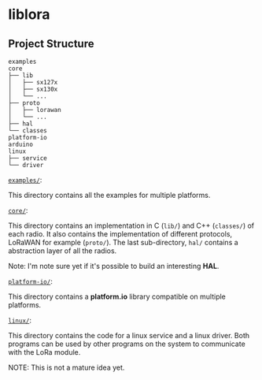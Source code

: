 # liblora

## Project Structure

```ascii
examples
core
├── lib
│   ├── sx127x
│   ├── sx130x
│   └── ...
├── proto
│   ├── lorawan
│   └── ...
├── hal
└── classes
platform-io
arduino
linux
├── service
└── driver
```

<!-- examples -->
<u>`examples/`</u>:

This directory contains all the examples for multiple platforms.

<!-- core -->
<u>`core/`</u>:

This directory contains an implementation in C (`lib/`) and C++ (`classes/`) of each radio. It also contains the implementation of different protocols, LoRaWAN for example (`proto/`). The last sub-directory, `hal/` contains a abstraction layer of all the radios.

Note: I'm note sure yet if it's possible to build an interesting **HAL**.

<!-- platform.io -->
<u>`platform-io/`</u>:

This directory contains a **platform.io** library compatible on multiple platforms.

<!-- linux -->
<u>`linux/`</u>:

This directory contains the code for a linux service and a linux driver. Both programs can be used by other programs on the system to communicate with the LoRa module.

NOTE: This is not a mature idea yet.